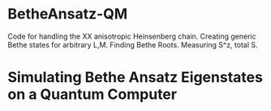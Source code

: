 # BetheAnsatz-QM
 Code for handling the XX anisotropic Heinsenberg chain. Creating generic Bethe states for arbitrary L,M. Finding Bethe Roots. Measuring S^z, total S. 
 
 # Simulating Bethe Ansatz Eigenstates on a Quantum Computer
